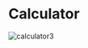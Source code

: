 # Calculator

![calculator3](https://user-images.githubusercontent.com/110068135/190441338-5db48452-5de0-4829-ada8-474c2d924d56.png)
